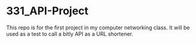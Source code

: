 # 331_API-Project
This repo is for the first project in my computer networking class. 
It will be used as a test to call a bitly API as a URL shortener. 
